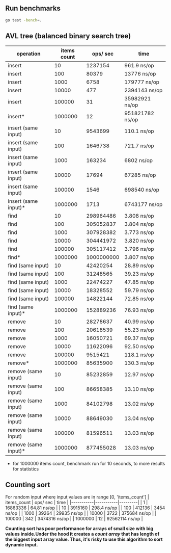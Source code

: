 ## Run benchmarks
```bash
go test -bench=.
```

## AVL tree (balanced binary search tree)

| operation |items count| ops/ sec|time|
|-----------|-----------|---------|----|
| insert | 10 | 1237154 | 961.9 ns/op |
| insert | 100 | 80379 | 13776 ns/op |
| insert | 1000 | 6758 | 179777 ns/op |
| insert | 10000 | 477 | 2394143 ns/op |
| insert | 100000 | 31 | 35982921 ns/op |
| insert* | 1000000 | 12 | 951821782 ns/op |
| insert (same input) | 10 | 9543699 | 110.1 ns/op |
| insert (same input) | 100 | 1646738 | 721.7 ns/op |
| insert (same input) | 1000 | 163234 | 6802 ns/op |
| insert (same input) | 10000 | 17694 | 67285 ns/op |
| insert (same input) | 100000 | 1546 | 698540 ns/op |
| insert (same input)* | 1000000 | 1713 | 6743177 ns/op |
| find | 10 | 298964486 | 3.808 ns/op |
| find | 100 | 305052837 | 3.804 ns/op |
| find | 1000 | 307928382 | 3.773 ns/op |
| find | 10000 | 304441972 | 3.820 ns/op |
| find | 100000 | 305117412 | 3.796 ns/op |
| find* | 1000000 | 1000000000 | 3.807 ns/op |
| find (same input) | 10 | 42420254 | 28.89 ns/op |
| find (same input) | 100 | 31248565 | 39.23 ns/op |
| find (same input) | 1000 | 22474227 | 47.85 ns/op |
| find (same input) | 10000 | 18328552 | 59.79 ns/op |
| find (same input) | 100000 | 14822144 | 72.85 ns/op |
| find (same input)* | 1000000 | 152889236 | 76.93 ns/op |
| remove | 10 | 28278637 | 40.99 ns/op |
| remove | 100 | 20618539 | 55.23 ns/op |
| remove | 1000 | 16050721 | 69.37 ns/op |
| remove | 10000 | 11622096 | 92.50 ns/op |
| remove | 100000 | 9515421 | 118.1 ns/op |
| remove* | 1000000 | 85635900 | 130.3 ns/op |
| remove (same input) | 10 | 85232859 | 12.97 ns/op |
| remove (same input) | 100 | 86658385 | 13.10 ns/op |
| remove (same input) | 1000 | 84102798 | 13.02 ns/op |
| remove (same input) | 10000 | 88649030 | 13.04 ns/op |
| remove (same input) | 100000 | 81596511 | 13.03 ns/op |
| remove (same input)* | 1000000 | 877455028 | 13.03 ns/op |


* for 1000000 items count, benchmark run for 10 seconds, to more results for statistics

## Counting sort

For random input where input values are in range [0, 'items_count']
| items_count | ops/ sec | time |
|-----------|-----------|---------|
| 1 | 16863336 |  64.81 ns/op |
| 10 | 3915160 | 298.4 ns/op |
| 100 | 412136 |     3454 ns/op |
| 1000 | 39264 |     29935 ns/op |
| 10000 | 3722 |     375684 ns/op |
| 100000 | 342 |     3474316 ns/op |
| 1000000 | 12 |     92562114 ns/op |

**Counting sort has poor performance for arrays of small size with big values inside.Under the hood it creates a *count array* that has length of the biggest input array value. Thus, it's risky to use this algorithm to sort dynamic input.**